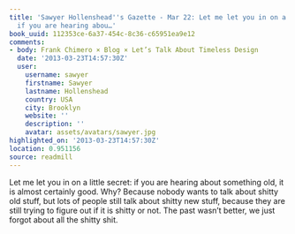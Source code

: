 ```yaml
---
title: 'Sawyer Hollenshead''s Gazette - Mar 22: Let me let you in on a little secret:
  if you are hearing abou…'
book_uuid: 112353ce-6a37-454c-8c36-c65951ea9e12
comments:
- body: Frank Chimero × Blog × Let’s Talk About Timeless Design
  date: '2013-03-23T14:57:30Z'
  user:
    username: sawyer
    firstname: Sawyer
    lastname: Hollenshead
    country: USA
    city: Brooklyn
    website: ''
    description: ''
    avatar: assets/avatars/sawyer.jpg
highlighted_on: '2013-03-23T14:57:30Z'
location: 0.951156
source: readmill
---
```


Let me let you in on a little secret: if you are hearing about something old, it is almost certainly good. Why? Because nobody wants to talk about shitty old stuff, but lots of people still talk about shitty new stuff, because they are still trying to figure out if it is shitty or not. The past wasn’t better, we just forgot about all the shitty shit.